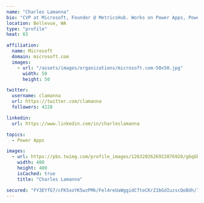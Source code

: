 ```yaml
---
name: "Charles Lamanna"
bio: "CVP at Microsoft, Founder @ MetricsHub. Works on Power Apps, Power Automate, Power Virtual Agent, Common Data Service and Dynamics 365."
location: Bellevue, WA
type: "profile"
heat: 65

affiliation:
  name: Microsoft
  domain: microsoft.com
  images:
    - url: "/assets/images/organizations/microsoft.com-50x50.jpg"
      width: 50
      height: 50

twitter:
  username: clamanna
  url: https://twitter.com/clamanna
  followers: 4228

linkedin:
  url: https://www.linkedin.com/in/charleslamanna

topics:
  - Power Apps

images:
  - url: https://pbs.twimg.com/profile_images/1263202626922876928/g6qGbHZ-_400x400.jpg
    width: 400
    height: 400
    isCached: true
    title: "Charles Lamanna"

secured: "FY3EYfG7/cFK5xoYK5wzPMk/Fel4reUaWggidCftoCKrZ1bGdIuzscQoBUh/7Hu8M6RPwj3POxzSKMeMCWSrQVDNaW0KQy9or8pRcgF017b0nDRjeTjqrwVp6PF8r069NQfUy94xBw+SqmjFpd3A6FX1+DejVInAZZRlkwYWgNH/yFMxdsjR1vgUaicmSkhja3MTYRGOAHeD/A0jbFhgMg63wMynabMgwpRntj8mWLKWw7WQz9mwqN93qZklU3AP3fXlberA+fSVdMMHvv8/su96wG8G+Xq2UVPJeMlFP4f3aMXqbhHgtnIQW8czn78JHfTRzjqJrg/S17JELD4aImgJl0vPSgI+gBczOaTuhU8l4f/wJTGSE/Ql085tCFxZ+/j+itT8ntPDwl70qItp31Zwk3v7mCbb9NJFyULoNws=;DmrbkZyYW1DdjLVJC2aRiA=="
---
```


